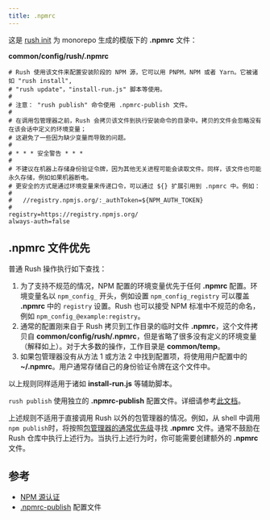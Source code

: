 ```yaml
---
title: .npmrc
---
```


这是 [rush init](../commands/rush_init.md) 为 monorepo 生成的模版下的 **.npmrc** 文件：

**common/config/rush/.npmrc**

```shell
# Rush 使用该文件来配置安装阶段的 NPM 源，它可以用 PNPM，NPM 或者 Yarn。它被诸如 "rush install",
# "rush update"，"install-run.js" 脚本等使用。
#
# 注意： "rush publish" 命令使用 .npmrc-publish 文件。
#
# 在调用包管理器之前，Rush 会拷贝该文件到执行安装命令的目录中。拷贝的文件会忽略没有在该会话中定义的环境变量；
# 这避免了一些因为缺少变量而导致的问题。
#
# * * * 安全警告 * * *
#
# 不建议在机器上存储身份验证令牌，因为其他无关进程可能会读取文件。同样，该文件也可能永久存储，例如如果机器断电。
# 更安全的方式是通过环境变量来传递口令，可以通过 ${} 扩展引用到 .npmrc 中。例如：
#
#   //registry.npmjs.org/:_authToken=${NPM_AUTH_TOKEN}
#
registry=https://registry.npmjs.org/
always-auth=false
```

## .npmrc 文件优先

普通 Rush 操作执行如下查找：

1. 为了支持不规范的情况，NPM 配置的环境变量优先于任何 **.npmrc** 配置。环境变量名以 `npm_config_` 开头，例如设置 `npm_config_registry` 可以覆盖 **.npmrc** 中的 `registry` 设置。Rush 也可以接受 NPM 标准中不规范的命名，例如 `npm_config_@example:registry`。
2. 通常的配置刚来自于 Rush 拷贝到工作目录的临时文件 **.npmrc**，这个文件拷贝自 **common/config/rush/.npmrc**，但是省略了很多没有定义的环境变量（解释如上）。对于大多数的操作，工作目录是 **common/temp**。
3. 如果包管理器没有从方法 1 或方法 2 中找到配置项，将使用用户配置中的 **~/.npmrc**。用户通常存储自己的身份验证令牌在这个文件中。

以上规则同样适用于诸如 **install-run.js** 等辅助脚本。

`rush publish` 使用独立的 **.npmrc-publish** 配置文件。详细请参考[此文档](../configs/npmrc-publish.md)。

上述规则不适用于直接调用 Rush 以外的包管理器的情况。例如，从 shell 中调用 `npm publish`时，将按照[包管理器的通常优先级](https://docs.npmjs.com/cli/v7/using-npm/config#npmrc-files)寻找 **.npmrc** 文件。通常不鼓励在 Rush 仓库中执行上述行为。当执行上述行为时，你可能需要创建额外的 **.npmrc** 文件。

## 参考

- [NPM 源认证](../maintainer/npm_registry_auth.md)
- [.npmrc-publish](../configs/npmrc-publish.md) 配置文件
